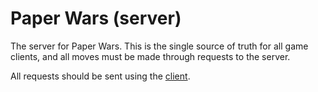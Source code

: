 [client]: https://github.com/oinkiguana/paper-wars-client

# Paper Wars (server)

The server for Paper Wars. This is the single source of truth for all game clients, and all moves
must be made through requests to the server.

All requests should be sent using the [client]().
